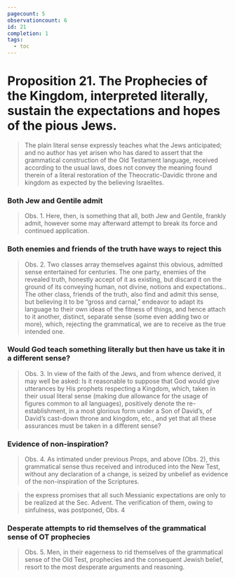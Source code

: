 ```yaml
---
pagecount: 5
observationcount: 6
id: 21
completion: 1
tags:
  - toc
---
```

# Proposition 21. The Prophecies of the Kingdom, interpreted literally, sustain the expectations and hopes of the pious Jews.

>The plain literal sense expressly teaches what the Jews anticipated; and no author has yet arisen who has dared to assert that the grammatical construction of the Old Testament language, received according to the usual laws, does not convey the meaning found therein of a literal restoration of the Theocratic-Davidic throne and kingdom as expected by the believing Israelites.
### Both Jew and Gentile admit
>Obs. 1. Here, then, is something that all, both Jew and Gentile, frankly admit, however some may afterward attempt to break its force and continued application.
### Both enemies and friends of the truth have ways to reject this
>Obs. 2. Two classes array themselves against this obvious, admitted sense entertained for centuries. The one party, enemies of the revealed truth, honestly accept of it as existing, but discard it on the ground of its conveying human, not divine, notions and expectations.. The other class, friends of the truth, also find and admit this sense, but believing it to be “gross and carnal,” endeavor to adapt its language to their own ideas of the fitness of things, and hence attach to it another, distinct, separate sense (some even adding two or more), which, rejecting the grammatical, we are to receive as the true intended one.
### Would God teach something literally but then have us take it in a different sense?
>Obs. 3. In view of the faith of the Jews, and from whence derived, it may well be asked: Is it reasonable to suppose that God would give utterances by His prophets respecting a Kingdom, which, taken in their usual literal sense (making due allowance for the usage of figures common to all languages), positively denote the re-establishment, in a most glorious form under a Son of David’s, of David’s cast-down throne and kingdom, etc., and yet that all these assurances must be taken in a different sense?
### Evidence of non-inspiration?
>Obs. 4. As intimated under previous Props, and above (Obs. 2), this grammatical sense thus received and introduced into the New Test, without any declaration of a change, is seized by unbelief as evidence of the non-inspiration of the Scriptures.

>the express promises that all such Messianic expectations are only to be realized at the Sec. Advent. The verification of them, owing to sinfulness, was postponed,
>Obs. 4
### Desperate attempts to rid themselves of the grammatical sense of OT prophecies
>Obs. 5. Men, in their eagerness to rid themselves of the grammatical sense of the Old Test, prophecies and the consequent Jewish belief, resort to the most desperate arguments and reasoning.